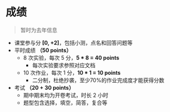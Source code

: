 # 成绩

> 暂时为去年信息

- 课堂参与分 **[0, +2]**，包括小测，点名和回答问题等
- 平时成绩 **（50 points）**
  - 8 次实验，每次 5 分，**5 \* 8 = 40 points**
    - 每次实验要求参照对应文档
  - 10 次作业，每次 1 分，**10 \* 1 = 10 points**
    - 二分制，杜绝抄袭，至少70%的作业完成度才能获得分数
- 考试 **（20 + 30 points）**
  - 期中期末均为开卷考试，时长 2 小时
  - 题型包含选择，填空，简答，复合等

